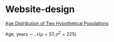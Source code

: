 # Website-design

[Age Distribution of Two Hypothetical Populations](https://donbibi.github.io/Website-design/)

$\text{Age, years} \sim \mathcal{N}(\mu=57,\,\sigma^{2}=225)$
